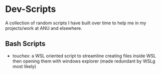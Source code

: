 # Dev-Scripts
A collection of random scripts I have built over time to help me in my projects/work at ANU and elsewhere.

## Bash Scripts
- touchex: a WSL oriented script to streamline creating files inside WSL then opening them with windows explorer (made redundant by WSLg most likely)
